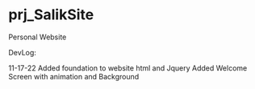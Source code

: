 # prj_SalikSite
Personal Website

DevLog:

11-17-22
Added foundation to website html and Jquery
Added Welcome Screen with animation and Background 
